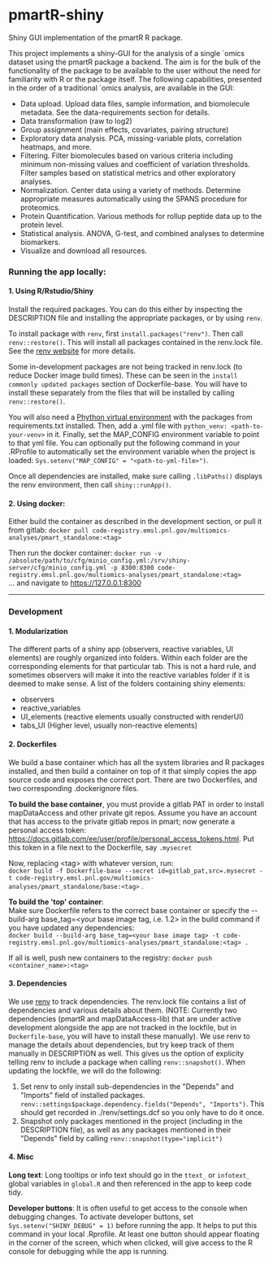 # pmartR-shiny

Shiny GUI implementation of the pmartR R package.

This project implements a shiny-GUI for the analysis of a single \`omics dataset
using the pmartR package a backend.  The aim is for the bulk of the functionality
of the package to be available to the user without the need for familiarity with
R or the package itself.  The following capabilities, presented in the order of
a traditional `omics analysis, are available in the GUI:

- Data upload.  Upload data files, sample information, and biomolecule metadata.  See the data-requirements section for details.
- Data transformation (raw to log2)
- Group assignment (main effects, covariates, pairing structure)
- Exploratory data analysis.  PCA, missing-variable plots, correlation heatmaps, and more.
- Filtering.  Filter biomolecules based on various criteria including minimum non-missing values and coefficient of variation thresholds.  Filter samples based on statistical metrics and other exploratory analyses.
- Normalization.  Center data using a variety of methods.  Determine appropriate measures automatically using the SPANS procedure for proteomics.
- Protein Quantification.  Various methods for rollup peptide data up to the protein level.
- Statistical analysis.  ANOVA, G-test, and combined analyses to determine biomarkers.
- Visualize and download all resources.

### Running the app locally:

#### 1.  Using R/Rstudio/Shiny
Install the required packages.  You can do this either by inspecting the DESCRIPTION file and installing the appropriate packages, or by using `renv`.  

To install package with `renv`, first `install.packages("renv")`.  Then call `renv::restore()`.  This will install all packages contained in the renv.lock file.  See the [renv website](https://rstudio.github.io/renv/articles/renv.html) for more details.

Some in-development packages are not being tracked in renv.lock (to reduce Docker image build times).  These can be seen in the `install commonly updated packages` section of Dockerfile-base.  You will have to install these separately from the files that will be installed by calling `renv::restore()`.

You will also need a [Phython virtual environment](https://packaging.python.org/en/latest/guides/installing-using-pip-and-virtual-environments/#creating-a-virtual-environment) with the packages from requirements.txt installed. 
Then, add a .yml file with `python_venv: <path-to-your-venv>` in it. Finally, set the MAP_CONFIG environment variable to point to that yml file. 
You can optionally put the following command in your .RProfile to automatically set the environment variable when the project is loaded: `Sys.setenv("MAP_CONFIG" = "<path-to-yml-file>")`.

Once all dependencies are installed, make sure calling `.libPaths()` displays the renv environment, then call `shiny::runApp()`.

#### 2.  Using docker:

Either build the container as described in the development section, or pull it from gitlab:
`docker pull code-registry.emsl.pnl.gov/multiomics-analyses/pmart_standalone:<tag>`

Then run the docker container:  `docker run -v /absolute/path/to/cfg/minio_config.yml:/srv/shiny-server/cfg/minio_config.yml -p 8300:8300 code-registry.emsl.pnl.gov/multiomics-analyses/pmart_standalone:<tag>`  
... and navigate to https://127.0.0.1:8300

***

### **Development**

#### **1. Modularization**

The different parts of a shiny app (observers, reactive variables, UI elements) are roughly organized into folders.  Within each folder are the corresponding elements for that particular tab.  This is not a hard rule, and sometimes observers will make it into the reactive variables folder if it is deemed to make sense.  A list of the folders containing shiny elements:

- observers
- reactive_variables
- UI_elements (reactive elements usually constructed with renderUI)
- tabs_UI (Higher level, usually non-reactive elements)

#### **2. Dockerfiles**

We build a base container which has all the system libraries and R packages installed, and then build a container on top of it that simply copies the app source code and exposes the correct port.  There are two Dockerfiles, and two corresponding .dockerignore files.

**To build the base container**, you must provide a gitlab PAT in order to install mapDataAccess and other private git repos.  Assume you have an account that has access to the private gitlab repos in pmart; now generate a personal access token:  https://docs.gitlab.com/ee/user/profile/personal_access_tokens.html.  Put this token in a file next to the Dockerfile, say `.mysecret`  

Now, replacing &lt;tag&gt; with whatever version, run:  
`docker build -f Dockerfile-base --secret id=gitlab_pat,src=.mysecret -t code-registry.emsl.pnl.gov/multiomics-analyses/pmart_standalone/base:<tag>` .

**To build the 'top' container**:  
Make sure Dockerfile refers to the correct base container or specify the --build-arg base_tag=<your base image tag, i.e. 1.2> in the build command if you have updated any dependencies:  
`docker build --build-arg base_tag=<your base image tag> -t code-registry.emsl.pnl.gov/multiomics-analyses/pmart_standalone:<tag> .`

If all is well, push new containers to the registry:  `docker push <container_name>:<tag>`

#### **3. Dependencies**

We use [renv](https://rstudio.github.io/renv/articles/renv.html) to track dependencies.  The renv.lock file contains a list of dependencies and various details about them.  (NOTE:  Currently two dependencies (pmartR and mapDataAccess-lib) that are under active development alongside the app are not tracked in the lockfile, but in `Dockerfile-base`, you will have to install these manually).  We use renv to manage the details about dependencies, but try keep track of them manually in DESCRIPTION as well.  This gives us the option of explicity telling renv to include a package when calling `renv::snapshot()`.  When updating the lockfile, we will do the following:

1.  Set renv to only install sub-dependencies in the "Depends" and "Imports" field of installed packages. `renv::settings$package.dependency.fields("Depends", "Imports")`.  This should get recorded in ./renv/settings.dcf so you only have to do it once.
2.  Snapshot only packages mentioned in the project (including in the DESCRIPTION file), as well as any packages mentioned in their "Depends" field by calling `renv::snapshot(type="implicit")`

#### **4. Misc**

**Long text**:  Long tooltips or info text should go in the `ttext_` or `infotext_` global variables in `global.R` and then referenced in the app to keep code tidy.

**Developer buttons**:  It is often useful to get access to the console when debugging changes.  To activate developer buttons, set `Sys.setenv("SHINY_DEBUG" = 1)` before running the app.  It helps to put this command in your local .Rprofile.  At least one button should appear floating in the corner of the screen, which when clicked, will give access to the R console for debugging while the app is running.

